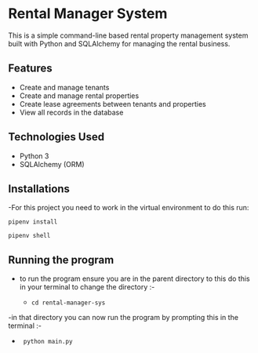 # Rental Manager System

This is a  simple command-line based rental property management system built with Python and SQLAlchemy for managing the rental business.

##  Features

- Create and manage tenants
- Create and manage rental properties
- Create lease agreements between tenants and properties
- View all records in the database

## Technologies Used

- Python 3
- SQLAlchemy (ORM)

## Installations

-For this project you need to work in the virtual environment to do this run:

  ```pipenv install```
  
  ```pipenv shell```

##  Running the program 
- to run the program ensure you are in the parent directory to this do this in your terminal to change the directory :-
  
   - ```cd rental-manager-sys ```
     
-in that directory you can now run the program by prompting this in the terminal :-

  -  ``` python main.py```
  


